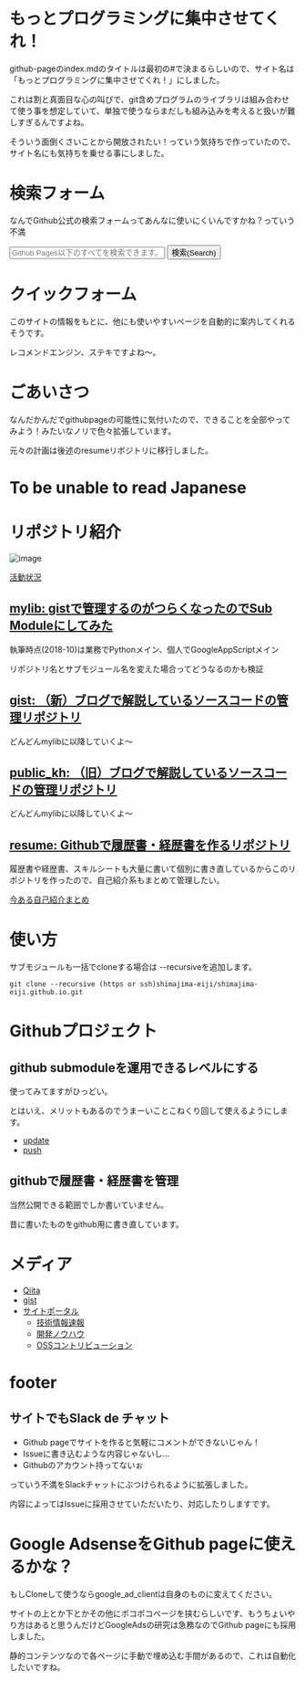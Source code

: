 # もっとプログラミングに集中させてくれ！
github-pageのindex.mdのタイトルは最初の#で決まるらしいので、サイト名は「もっとプログラミングに集中させてくれ！」にしました。

これは割と真面目な心の叫びで、git含めプログラムのライブラリは組み合わせて使う事を想定していて、単独で使うならまだしも組み込みを考えると扱いが難しすぎるんですよね。

そういう面倒くさいことから開放されたい！っていう気持ちで作っていたので、サイト名にも気持ちを乗せる事にしました。

# 検索フォーム
なんでGithub公式の検索フォームってあんなに使いにくいんですかね？っていう不満

<form id="cse-search-box" action="http://google.com/cse">
<input type="hidden" name="cx" value="partner-pub-4313452092557553:7524370029"/>
<input type="hidden" name="ie" value="UTF-8"/>
<input type="text" name="q" size="31" placeholder="Github Pages以下のすべてを検索できます。">
<button type="submit" name="sa">検索(Search)</button>
</form>
<script type="text/javascript" src="http://www.google.com/cse/brand?form=cse-search-box&lang=ja"></script>

# クイックフォーム
このサイトの情報をもとに、他にも使いやすいページを自動的に案内してくれるそうです。

レコメンドエンジン、ステキですよね～。

<script async src="//pagead2.googlesyndication.com/pagead/js/adsbygoogle.js"></script>
<!-- nomuraya.work link -->
<ins class="adsbygoogle" style="display:block" data-ad-client="ca-pub-4313452092557553" data-ad-slot="9310870936" data-ad-format="link" data-full-width-responsive="true"></ins>
<script>
(adsbygoogle = window.adsbygoogle || []).push({});
</script>

# ごあいさつ
なんだかんだでgithubpageの可能性に気付いたので、できることを全部やってみよう！みたいなノリで色々拡張しています。

元々の計画は後述のresumeリポジトリに移行しました。

# To be unable to read Japanese
<div id="google_translate_element"></div><script type="text/javascript">
function googleTranslateElementInit() {
  new google.translate.TranslateElement({pageLanguage: 'ja', layout: google.translate.TranslateElement.InlineLayout.SIMPLE, gaTrack: true, gaId: 'UA-63549092-4'}, 'google_translate_element');
}
</script><script type="text/javascript" src="//translate.google.com/translate_a/element.js?cb=googleTranslateElementInit"></script>

# リポジトリ紹介
![image](https://grass-graph.moshimo.works/images/shimajima-eiji.png)

[活動状況](https://github.com/shimajima-eiji)

## [mylib: gistで管理するのがつらくなったのでSub Moduleにしてみた](/utils/)
執筆時点(2018-10)は業務でPythonメイン、個人でGoogleAppScriptメイン

リポジトリ名とサブモジュール名を変えた場合ってどうなるのかも検証

## [gist: （新）ブログで解説しているソースコードの管理リポジトリ](/gist/)
どんどんmylibに以降していくよ～

## [public_kh: （旧）ブログで解説しているソースコードの管理リポジトリ](/public_kh/)
どんどんmylibに以降していくよ～

## [resume: Githubで履歴書・経歴書を作るリポジトリ](/resume/)
履歴書や経歴書、スキルシートも大量に書いて個別に書き直しているからこのリポジトリを作ったので、自己紹介系もまとめて管理したい。

[今ある自己紹介まとめ](https://nomuraya.work/profile)

# 使い方
サブモジュールも一括でcloneする場合は --recursiveを追加します。

```
git clone --recursive (https or ssh)shimajima-eiji/shimajima-eiji.github.io.git
```

# Githubプロジェクト
## github submoduleを運用できるレベルにする
使ってみてますがひっどい。

とはいえ、メリットもあるのでうまーいことこねくり回して使えるようにします。

- [update](https://github.com/shimajima-eiji/shimajima-eiji.github.io/blob/master/update.bsh)
- [push](https://github.com/shimajima-eiji/shimajima-eiji.github.io/blob/master/push_submodules.sh)

## githubで履歴書・経歴書を管理
当然公開できる範囲でしか書いていません。

昔に書いたものをgithub用に書き直しています。

# メディア
- [Qiita](https://qiita.com/nomurasan)
- [gist](https://gist.github.com/shimajima-eiji)
- [サイトポータル](https://nomuraya.work/)
  - [技術情報速報](https://nomuraya.work/techzine/)
  - [開発ノウハウ](https://nomuraya.work/develop/)
  - [OSSコントリビューション](https://nomuraya.work/adiary/)

# footer
## サイトでもSlack de チャット
- Github pageでサイトを作ると気軽にコメントができないじゃん！
- Issueに書き込むような内容じゃないし…
- Githubのアカウント持ってないぉ

っていう不満をSlackチャットにぶつけられるように拡張しました。
<script src="https://embed.small.chat/TCQBTUWTXGD0U00YLT.js" async></script>

内容によってはIssueに採用させていただいたり、対応したりしますです。

# Google AdsenseをGithub pageに使えるかな？
もしCloneして使うならgoogle_ad_clientは自身のものに変えてください。

サイトの上とか下とかその他にポコポコページを挟むらしいです、もうちょいやり方はあると思うんだけどGoogleAdsの研究は急務なのでGithub pageにも採用しました。

静的コンテンツなので各ページに手動で埋め込む手間があるので、これは自動化したいですね。
<script async src="//pagead2.googlesyndication.com/pagead/js/adsbygoogle.js"></script>
<script>
     (adsbygoogle = window.adsbygoogle || []).push({
          google_ad_client: "ca-pub-4313452092557553",
          enable_page_level_ads: true
     });
</script>
